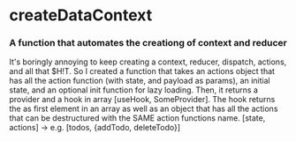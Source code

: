# createDataContext

### A function that automates the creationg of context and reducer
It's boringly annoying to keep creating a context, reducer, dispatch, actions, and all that $H!T. So I created a function that takes an actions object that has all the action function (with state, and payload as params), an initial state, and an optional init function for lazy loading. Then, it returns a provider and a hook in array [useHook, SomeProvider].
The hook returns the as first element in an array as well as an object that has all the actions that can be destructured with the SAME action functions name. [state, actions] -> e.g. [todos, {addTodo, deleteTodo}]
